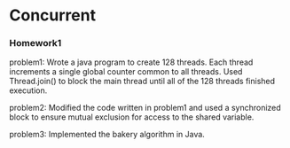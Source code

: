 # Concurrent

### Homework1
problem1: Wrote a java program to create 128 threads. Each thread increments a single global counter common to all threads. Used Thread.join() to block the main thread until all of the 128 threads finished execution.

problem2: Modified the code written in problem1 and used a synchronized block to ensure mutual exclusion for access to the shared variable.

problem3: Implemented the bakery algorithm in Java.